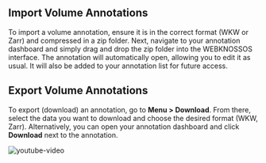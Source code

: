 ## Import Volume Annotations

To import a volume annotation, ensure it is in the correct format (WKW or Zarr) and compressed in a zip folder. Next, navigate to your annotation dashboard and simply drag and drop the zip folder into the WEBKNOSSOS interface. The annotation will automatically open, allowing you to edit it as usual. It will also be added to your annotation list for future access.

## Export Volume Annotations
To export (download) an annotation, go to **Menu > Download**. From there, select the data you want to download and choose the desired format (WKW, Zarr). Alternatively, you can open your annotation dashboard and click **Download** next to the annotation.

![youtube-video](https://www.youtube.com/embed/l8ZacNqvMzI)
